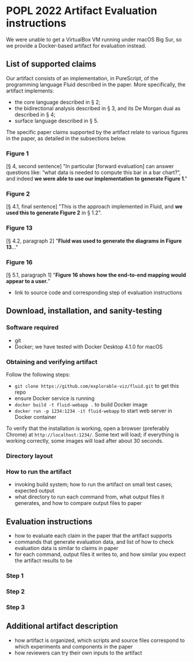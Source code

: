 # POPL 2022 Artifact Evaluation instructions

We were unable to get a VirtualBox VM running under macOS Big Sur, so we provide a Docker-based artifact for evaluation instead.

## List of supported claims

Our artifact consists of an implementation, in PureScript, of the programming language Fluid described in the paper. More specifically, the artifact implements:
- the core language described in § 2;
- the bidirectional analysis described in § 3, and its De Morgan dual as described in § 4;
- surface language described in § 5.

The specific paper claims supported by the artifact relate to various figures in the paper, as detailed in the subsections below.

### Figure 1

[§ 4, second sentence] "In particular [forward evaluation] can answer questions like: “what data is needed to compute this bar in a bar chart?”, and indeed **we were able to use our implementation to generate Figure 1**."

### Figure 2

[§ 4.1, final sentence] "This is the approach implemented in Fluid, and **we used this to generate Figure 2** in § 1.2".

### Figure 13

[§ 4.2, paragraph 2] "**Fluid was used to generate the diagrams in Figure 13**..."

### Figure 16

[§ 5.1, paragraph 1] "**Figure 16 shows how the end-to-end mapping would appear to a user.**"

- link to source code and corresponding step of evaluation instructions

## Download, installation, and sanity-testing

### Software required

- git
- Docker; we have tested with Docker Desktop 4.1.0 for macOS

### Obtaining and verifying artifact

Follow the following steps:
- `git clone https://github.com/explorable-viz/fluid.git` to get this repo
- ensure Docker service is running
- `docker build -t fluid-webapp .` to build Docker image
- `docker run -p 1234:1234 -it fluid-webapp` to start web server in Docker container

To verify that the installation is working, open a browser (preferably Chrome) at `http://localhost:1234/`. Some text will load; if everything is working correctly, some images will load after about 30 seconds.

### Directory layout

### How to run the artifact
- invoking build system; how to run the artifact on small test cases; expected output
- what directory to run each command from, what output files it generates, and how to compare output files to paper

## Evaluation instructions
- how to evaluate each claim in the paper that the artifact supports
- commands that generate evaluation data, and list of how to check evaluation data is similar to claims in paper
- for each command, output files it writes to, and how similar you expect the artifact results to be

### Step 1

### Step 2

### Step 3

## Additional artifact description

- how artifact is organized, which scripts and source files correspond to which experiments and components in the paper
- how reviewers can try their own inputs to the artifact
